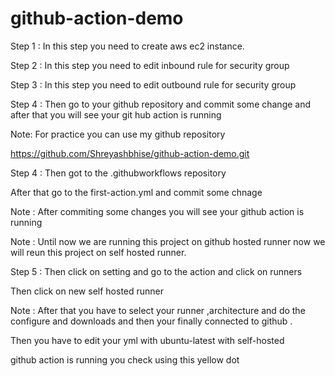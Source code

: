 # github-action-demo
Step 1 : In this step you need to create aws ec2 instance.

Step 2 : In this step you need to edit inbound rule for security group

Step 3 : In this step you need to edit outbound rule for security group

Step 4 : Then go to your github repository and commit some change and after that you will see your git hub action is running

Note: For practice you can use my github repository

https://github.com/Shreyashbhise/github-action-demo.git

Step 4 : Then got to the .githubworkflows repository

After that go to the first-action.yml and commit some chnage

Note : After commiting some changes  you will see your github action is running

Note : Until now we are running this project on github hosted runner now we will reun this project on self hosted runner.

Step 5 : Then click on setting and go to the action and click on runners

Then click on new self hosted runner

Note : After that you have to select your runner ,architecture and do the configure and downloads and then your  finally connected to github .

Then you have to edit your yml with ubuntu-latest with self-hosted

github action is running you check using this yellow dot


